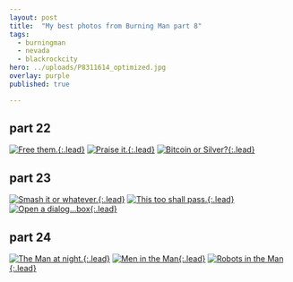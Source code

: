 ```yaml
---
layout: post
title:  "My best photos from Burning Man part 8"
tags:
  - burningman
  - nevada
  - blackrockcity
hero: ../uploads/P8311614_optimized.jpg
overlay: purple
published: true

---
```


## part 22
[![Free them.](../uploads/P8311595_optimized.jpg){:.lead}](../uploads/P8311595.jpg)
[![Praise it.](../uploads/P8311584_optimized.jpg){:.lead}](../uploads/P8311584.jpg)
[![Bitcoin or Silver?](../uploads/P8311596_optimized.jpg){:.lead}](../uploads/P8311596.jpg)
## part 23
[![Smash it or whatever.](../uploads/P8311592_optimized.jpg){:.lead}](../uploads/P8311592.jpg)
[![This too shall pass.](../uploads/P8311581_optimized.jpg){:.lead}](../uploads/P8311581.jpg)
[![Open a dialog...box](../uploads/P8311590_optimized.jpg){:.lead}](../uploads/P8311590.jpg)
## part 24
[![The Man at night.](../uploads/P8311611_optimized.jpg){:.lead}](../uploads/P8311611.jpg)
[![Men in the Man](../uploads/P8311614_optimized.jpg){:.lead}](../uploads/P8311614.jpg)
[![Robots in the Man](../uploads/P8311639_optimized.jpg){:.lead}](../uploads/P8311639.jpg)